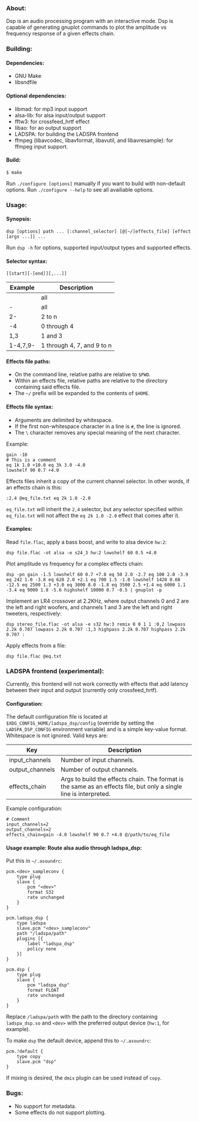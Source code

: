 ### About:

Dsp is an audio processing program with an interactive mode. Dsp is capable of generating gnuplot commands to plot the amplitude vs frequency response of a given effects chain.

### Building:

#### Dependencies:

* GNU Make
* libsndfile

#### Optional dependencies:

* libmad: for mp3 input support
* alsa-lib: for alsa input/output support
* fftw3: for crossfeed_hrtf effect
* libao: for ao output support
* LADSPA: for building the LADSPA frontend
* ffmpeg (libavcodec, libavformat, libavutil, and libavresample): for ffmpeg input support.

#### Build:

	$ make

Run `./configure [options]` manually if you want to build with non-default options. Run `./configure --help` to see all availiable options.

### Usage:

#### Synopsis:

	dsp [options] path ... [:channel_selector] [@[~/]effects_file] [effect [args ...]] ...

Run `dsp -h` for options, supported input/output types and supported effects.

#### Selector syntax:

	[[start][-[end]][,...]]

Example | Description
--- | ---
<empty> | all
- | all
2- | 2 to n
-4 | 0 through 4
1,3 | 1 and 3
1-4,7,9- | 1 through 4, 7, and 9 to n

#### Effects file paths:

* On the command line, relative paths are relative to `$PWD`.
* Within an effects file, relative paths are relative to the directory containing said effects file.
* The `~/` prefix will be expanded to the contents of `$HOME`.

#### Effects file syntax:

* Arguments are delimited by whitespace.
* If the first non-whitespace character in a line is `#`, the line is ignored.
* The `\` character removes any special meaning of the next character.

Example:

	gain -10
	# This is a comment
	eq 1k 1.0 +10.0 eq 3k 3.0 -4.0
	lowshelf 90 0.7 +4.0

Effects files inherit a copy of the current channel selector. In other words, if an effects chain is this:

	:2,4 @eq_file.txt eq 2k 1.0 -2.0

`eq_file.txt` will inherit the `2,4` selector, but any selector specified within `eq_file.txt` will not affect the `eq 2k 1.0 -2.0` effect that comes after it.

#### Examples:

Read `file.flac`, apply a bass boost, and write to alsa device `hw:2`:

	dsp file.flac -ot alsa -e s24_3 hw:2 lowshelf 60 0.5 +4.0

Plot amplitude vs frequency for a complex effects chain:

	dsp -pn gain -1.5 lowshelf 60 0.7 +7.8 eq 50 2.0 -2.7 eq 100 2.0 -3.9 eq 242 1.0 -3.8 eq 628 2.0 +2.1 eq 700 1.5 -1.0 lowshelf 1420 0.68 -12.5 eq 2500 1.3 +3.0 eq 3000 8.0 -1.8 eq 3500 2.5 +1.4 eq 6000 1.1 -3.4 eq 9000 1.8 -5.6 highshelf 10000 0.7 -0.5 | gnuplot -p

Implement an LR4 crossover at 2.2KHz, where output channels 0 and 2 are the left and right woofers, and channels 1 and 3 are the left and right tweeters, respectively:

	dsp stereo_file.flac -ot alsa -e s32 hw:3 remix 0 0 1 1 :0,2 lowpass 2.2k 0.707 lowpass 2.2k 0.707 :1,3 highpass 2.2k 0.707 highpass 2.2k 0.707 :

Apply effects from a file:

	dsp file.flac @eq.txt

### LADSPA frontend (experimental):

Currently, this frontend will not work correctly with effects that add latency between their input and output (currently only crossfeed_hrtf).

#### Configuration:

The default configuration file is located at `$XDG_CONFIG_HOME/ladspa_dsp/config` (override by setting the `LADSPA_DSP_CONFIG` environment variable) and is a simple key-value format. Whitespace is not ignored. Valid keys are:

Key | Description
--- | ---
input_channels | Number of input channels.
output_channels | Number of output channels.
effects_chain | Args to build the effects chain. The format is the same as an effects file, but only a single line is interpreted.

Example configuration:

	# Comment
	input_channels=2
	output_channels=2
	effects_chain=gain -4.0 lowshelf 90 0.7 +4.0 @/path/to/eq_file

#### Usage example: Route alsa audio through ladspa_dsp:

Put this in `~/.asoundrc`:

	pcm.<dev>_sampleconv {
		type plug
		slave {
			pcm "<dev>"
			format S32
			rate unchanged
		}
	}
	
	pcm.ladspa_dsp {
		type ladspa
		slave.pcm "<dev>_sampleconv"
		path "/ladspa/path"
		plugins [{
			label "ladspa_dsp"
			policy none
		}]
	}
	
	pcm.dsp {
		type plug
		slave {
			pcm "ladspa_dsp"
			format FLOAT
			rate unchanged
		}
	}

Replace `/ladspa/path` with the path to the directory containing `ladspa_dsp.so` and `<dev>` with the preferred output device (`hw:1`, for example).

To make `dsp` the default device, append this to `~/.asoundrc`:

	pcm.!default {
		type copy
		slave.pcm "dsp"
	}

If mixing is desired, the `dmix` plugin can be used instead of `copy`.

### Bugs:

* No support for metadata.
* Some effects do not support plotting.
